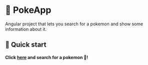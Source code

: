 # 👾 PokeApp

Angular project that lets you search for a pokemon and show some information about it.

## **🚀 Quick start** 

#### Click [here](https://fsouzadi1995.github.io/poke-app/ "PokeApp") and search for a pokemon 🔎!
